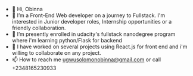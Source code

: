 - 👋 Hi, Obinna
- 👀 I’m a Front-End Web developer on a journey to Fullstack. I'm interested in Junior developer roles, Internship opportunities or a friendly collaboration.
- 🌱 I’m presently enrolled in udacity's fullstack nanodegree program where i'm learning python/Flask for backend
- 💞️ I have worked on several projects using React.js for front end and i'm willing to collaborate on any project.
- 📫 How to reach me ugwusolomonobinna@gmail.com or call +2348165230933

<!---
InnaCodes/InnaCodes is a ✨ special ✨ repository because its `README.md` (this file) appears on your GitHub profile.
You can click the Preview link to take a look at your changes.
--->
